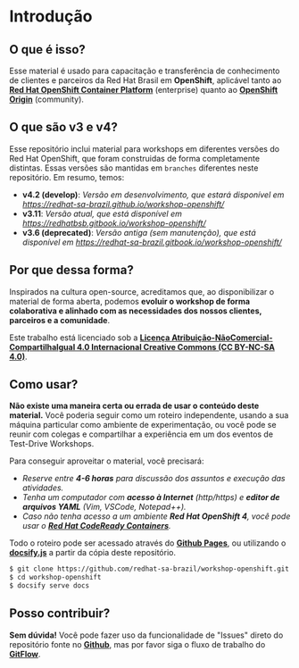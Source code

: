# Introdução

## O que é isso?

Esse material é usado para capacitação e transferência de conhecimento de clientes e parceiros da Red Hat Brasil em **OpenShift**, aplicável tanto ao [**Red Hat OpenShift Container Platform**](https://www.openshift.com/container-platform/index.html) \(enterprise\) quanto ao [**OpenShift Origin**](https://www.openshift.org/) \(community\).

## O que são v3 e v4?

Esse repositório inclui material para workshops em diferentes versões do Red Hat OpenShift, que foram construidas de forma completamente distintas. Essas versões são mantidas em `branches` diferentes neste repositório. Em resumo, temos:

- **v4.2 (develop)**: *Versão em desenvolvimento, que estará disponível em https://redhat-sa-brazil.github.io/workshop-openshift/*
- **v3.11**: *Versão atual, que está disponível em https://redhatbsb.gitbook.io/workshop-openshift/*
- **v3.6 (deprecated)**: *Versão antiga (sem manutenção), que está disponível em https://redhat-sa-brazil.gitbook.io/workshop-openshift/*

## Por que dessa forma?

Inspirados na cultura open-source, acreditamos que, ao disponibilizar o material de forma aberta, podemos **evoluir o workshop de forma colaborativa e alinhado com as necessidades dos nossos clientes, parceiros e a comunidade**.

Este trabalho está licenciado sob a [**Licença Atribuição-NãoComercial-CompartilhaIgual 4.0 Internacional Creative Commons \(CC BY-NC-SA 4.0\)**](https://creativecommons.org/licenses/by-nc-sa/4.0/deed.pt_BR).

## Como usar?

**Não existe uma maneira certa ou errada de usar o conteúdo deste material.** Você poderia seguir como um roteiro independente, usando a sua máquina particular como ambiente de experimentação, ou você pode se reunir com colegas e compartilhar a experiência em um dos eventos de Test-Drive Workshops.

Para conseguir aproveitar o material, você precisará:

* _Reserve entre **4-6 horas** para discussão dos assuntos e execução das atividades._
* _Tenha um computador com **acesso à Internet** (http/https) e **editor de arquivos YAML** (Vim, VSCode, Notepad++)._
* _Caso não tenha acesso a um ambiente **Red Hat OpenShift 4**, você pode usar o [**Red Hat CodeReady Containers**](https://github.com/code-ready/crc)._

Todo o roteiro pode ser acessado através do [**Github Pages**](https://redhat-sa-brazil.github.io/workshop-openshift), ou utilizando o [**docsify.js**](https://docsify.js.org) a partir da cópia deste repositório.

```bash
$ git clone https://github.com/redhat-sa-brazil/workshop-openshift.git
$ cd workshop-openshift
$ docsify serve docs
```

## Posso contribuir?

**Sem dúvida!** Você pode fazer uso da funcionalidade de "Issues" direto do repositório fonte no [**Github**](https://github.com/redhat-sa-brazil/workshop-openshift), mas por favor siga o fluxo de trabalho do [**GitFlow**](https://datasift.github.io/gitflow/IntroducingGitFlow.html). 
